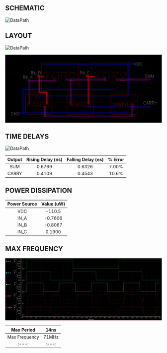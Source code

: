## SCHEMATIC
![DataPath](single_bit__schem.png)

## LAYOUT
![DataPath](single_bit__layout.png)

![DataPath](single_bit_layout2.png)

## TIME DELAYS
![DataPath](single_bit__delay.png)

| Output | Rising Delay (ns) | Falling Delay (ns) | % Error |
| :----: |     :------:      |       :------:     |  :---:  |
| SUM | 0.6769 | 0.6326 | 7.00% |
| CARRY | 0.4109 | 0.4543 | 10.6% |

## POWER DISSIPATION

| Power Source | Value (uW) |
|    :----:    | :---: |
| VDC | -110.5 |
| IN_A | -0.7606 |
| IN_B | -0.8067 |
| IN_C | 0.1900 |

## MAX FREQUENCY
![DataPath](single_bit_maxFreq.png)


| Max Period | 14ns |
| :---: | :---: |
| Max Frequency | 71MHz |
| :---: | :---: |
